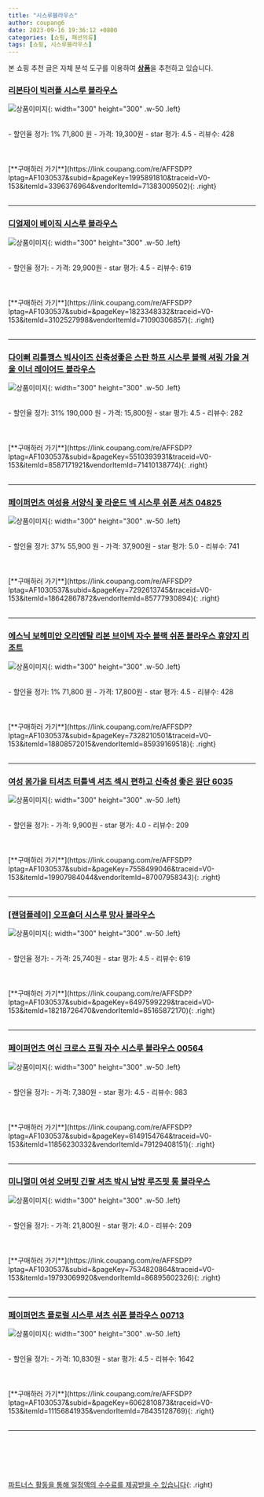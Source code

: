 ```yaml
---
title: "시스루블라우스"
author: coupang6
date: 2023-09-16 19:36:12 +0800
categories: [쇼핑, 패션의류]
tags: [쇼핑, 시스루블라우스]
---
```


본 쇼핑 추천 글은 자체 분석 도구를 이용하여 [**상품**](https://link.coupang.com/a/bao1ui)을 추천하고 있습니다.

### [리본타이 빅러플 시스루 블라우스](https://link.coupang.com/re/AFFSDP?lptag=AF1030537&subid=&pageKey=1995891810&traceid=V0-153&itemId=3396376964&vendorItemId=71383009502)

![상품이미지](https://thumbnail10.coupangcdn.com/thumbnails/remote/230x230ex/image/vendor_inventory/31d1/d4213b68fcf0312f5c391619af8aab28a4a579e6fa9f3eac3bb812f8e0a0.PNG){: width="300" height="300" .w-50 .left}


<br>
- 할인율 정가: 1%  71,800   원
- 가격: 19,300원
- star 평가: 4.5
- 리뷰수: 428
<br>
<br>
<br>
<br>
[**구매하러 가기**](https://link.coupang.com/re/AFFSDP?lptag=AF1030537&subid=&pageKey=1995891810&traceid=V0-153&itemId=3396376964&vendorItemId=71383009502){: .right}
<br>
<br>

---

### [디얼제이 베이직 시스루 블라우스](https://link.coupang.com/re/AFFSDP?lptag=AF1030537&subid=&pageKey=1823348332&traceid=V0-153&itemId=3102527998&vendorItemId=71090306857)

![상품이미지](https://thumbnail10.coupangcdn.com/thumbnails/remote/230x230ex/image/vendor_inventory/4939/4cb4d80d0320a206f8989e2aebe44cb2544d09a2ea42eb7c3f26ddc52aa1.jpg){: width="300" height="300" .w-50 .left}


<br>
- 할인율 정가: 
- 가격: 29,900원
- star 평가: 4.5
- 리뷰수: 619
<br>
<br>
<br>
<br>
[**구매하러 가기**](https://link.coupang.com/re/AFFSDP?lptag=AF1030537&subid=&pageKey=1823348332&traceid=V0-153&itemId=3102527998&vendorItemId=71090306857){: .right}
<br>
<br>

---

### [다이뻐 리틀깽스 빅사이즈 신축성좋은 스판 하프 시스루 블랙 셔링 가을 겨울 이너 레이어드 블라우스](https://link.coupang.com/re/AFFSDP?lptag=AF1030537&subid=&pageKey=5510393931&traceid=V0-153&itemId=8587171921&vendorItemId=71410138774)

![상품이미지](https://thumbnail9.coupangcdn.com/thumbnails/remote/230x230ex/image/vendor_inventory/05a8/c80e7a0f33fc2b732b61e22777c5166dce0ccd2d7d540f7bfa66cd253741.jpg){: width="300" height="300" .w-50 .left}


<br>
- 할인율 정가: 31%  190,000   원
- 가격: 15,800원
- star 평가: 4.5
- 리뷰수: 282
<br>
<br>
<br>
<br>
[**구매하러 가기**](https://link.coupang.com/re/AFFSDP?lptag=AF1030537&subid=&pageKey=5510393931&traceid=V0-153&itemId=8587171921&vendorItemId=71410138774){: .right}
<br>
<br>

---

### [페이퍼먼츠 여성용 서양식 꽃 라운드 넥 시스루 쉬폰 셔츠 04825](https://link.coupang.com/re/AFFSDP?lptag=AF1030537&subid=&pageKey=7292613745&traceid=V0-153&itemId=18642867872&vendorItemId=85777930894)

![상품이미지](https://thumbnail8.coupangcdn.com/thumbnails/remote/230x230ex/image/retail/images/2023/04/25/14/5/97bba26a-c983-410e-ac78-bbd70bb72437.jpg){: width="300" height="300" .w-50 .left}


<br>
- 할인율 정가: 37%  55,900   원
- 가격: 37,900원
- star 평가: 5.0
- 리뷰수: 741
<br>
<br>
<br>
<br>
[**구매하러 가기**](https://link.coupang.com/re/AFFSDP?lptag=AF1030537&subid=&pageKey=7292613745&traceid=V0-153&itemId=18642867872&vendorItemId=85777930894){: .right}
<br>
<br>

---

### [에스닉 보헤미안 오리엔탈 리본 브이넥 자수 블랙 쉬폰 블라우스 휴양지 리조트](https://link.coupang.com/re/AFFSDP?lptag=AF1030537&subid=&pageKey=7328210501&traceid=V0-153&itemId=18808572015&vendorItemId=85939169518)

![상품이미지](https://thumbnail10.coupangcdn.com/thumbnails/remote/230x230ex/image/vendor_inventory/41d3/82eaed79c81c9bc9167e8dc3e92fc899d5e6ce2531e4ed731ccdab23e5c3.jpg){: width="300" height="300" .w-50 .left}


<br>
- 할인율 정가: 1%  71,800   원
- 가격: 17,800원
- star 평가: 4.5
- 리뷰수: 428
<br>
<br>
<br>
<br>
[**구매하러 가기**](https://link.coupang.com/re/AFFSDP?lptag=AF1030537&subid=&pageKey=7328210501&traceid=V0-153&itemId=18808572015&vendorItemId=85939169518){: .right}
<br>
<br>

---

### [여성 봄가을 티셔츠 터틀넥 셔츠 섹시 편하고 신축성 좋은 원단 6035](https://link.coupang.com/re/AFFSDP?lptag=AF1030537&subid=&pageKey=7558499046&traceid=V0-153&itemId=19907984044&vendorItemId=87007958343)

![상품이미지](https://thumbnail6.coupangcdn.com/thumbnails/remote/230x230ex/image/vendor_inventory/ce97/3f05ee9343f24b9e5a6ffad9433734cbcb35c58a20912aa97bf4e16993f4.jpg){: width="300" height="300" .w-50 .left}


<br>
- 할인율 정가: 
- 가격: 9,900원
- star 평가: 4.0
- 리뷰수: 209
<br>
<br>
<br>
<br>
[**구매하러 가기**](https://link.coupang.com/re/AFFSDP?lptag=AF1030537&subid=&pageKey=7558499046&traceid=V0-153&itemId=19907984044&vendorItemId=87007958343){: .right}
<br>
<br>

---

### [[랜덤플레이] 오프숄더 시스루 망사 블라우스](https://link.coupang.com/re/AFFSDP?lptag=AF1030537&subid=&pageKey=6497599229&traceid=V0-153&itemId=18218726470&vendorItemId=85165872170)

![상품이미지](https://thumbnail10.coupangcdn.com/thumbnails/remote/230x230ex/image/vendor_inventory/4ef0/833ce9fc803c89a47373bc6cf39bb585607cd1dddab70a64025bc5dd9f44.jpg){: width="300" height="300" .w-50 .left}


<br>
- 할인율 정가: 
- 가격: 25,740원
- star 평가: 4.5
- 리뷰수: 619
<br>
<br>
<br>
<br>
[**구매하러 가기**](https://link.coupang.com/re/AFFSDP?lptag=AF1030537&subid=&pageKey=6497599229&traceid=V0-153&itemId=18218726470&vendorItemId=85165872170){: .right}
<br>
<br>

---

### [페이퍼먼츠 여신 크로스 프릴 자수 시스루 블라우스 00564](https://link.coupang.com/re/AFFSDP?lptag=AF1030537&subid=&pageKey=6149154764&traceid=V0-153&itemId=11856230332&vendorItemId=79129408151)

![상품이미지](https://thumbnail10.coupangcdn.com/thumbnails/remote/230x230ex/image/retail/images/2021/10/28/18/2/33e726ea-3971-4938-b99a-960c308ccef9.jpg){: width="300" height="300" .w-50 .left}


<br>
- 할인율 정가: 
- 가격: 7,380원
- star 평가: 4.5
- 리뷰수: 983
<br>
<br>
<br>
<br>
[**구매하러 가기**](https://link.coupang.com/re/AFFSDP?lptag=AF1030537&subid=&pageKey=6149154764&traceid=V0-153&itemId=11856230332&vendorItemId=79129408151){: .right}
<br>
<br>

---

### [미니멀미 여성 오버핏 긴팔 셔츠 박시 남방 루즈핏 롱 블라우스](https://link.coupang.com/re/AFFSDP?lptag=AF1030537&subid=&pageKey=7534820864&traceid=V0-153&itemId=19793069920&vendorItemId=86895602326)

![상품이미지](https://thumbnail6.coupangcdn.com/thumbnails/remote/230x230ex/image/vendor_inventory/0e1e/50d8780ccb31a6fc2500d0e381153410415b10aa0fa34e0dc16c14f9f55f.jpg){: width="300" height="300" .w-50 .left}


<br>
- 할인율 정가: 
- 가격: 21,800원
- star 평가: 4.0
- 리뷰수: 209
<br>
<br>
<br>
<br>
[**구매하러 가기**](https://link.coupang.com/re/AFFSDP?lptag=AF1030537&subid=&pageKey=7534820864&traceid=V0-153&itemId=19793069920&vendorItemId=86895602326){: .right}
<br>
<br>

---

### [페이퍼먼츠 플로럴 시스루 셔츠 쉬폰 블라우스 00713](https://link.coupang.com/re/AFFSDP?lptag=AF1030537&subid=&pageKey=6062810873&traceid=V0-153&itemId=11156841935&vendorItemId=78435128769)

![상품이미지](https://thumbnail10.coupangcdn.com/thumbnails/remote/230x230ex/image/retail/images/2021/08/30/12/5/c176f96b-8c8a-4e16-a4eb-6f4f230d850d.jpg){: width="300" height="300" .w-50 .left}


<br>
- 할인율 정가: 
- 가격: 10,830원
- star 평가: 4.5
- 리뷰수: 1642
<br>
<br>
<br>
<br>
[**구매하러 가기**](https://link.coupang.com/re/AFFSDP?lptag=AF1030537&subid=&pageKey=6062810873&traceid=V0-153&itemId=11156841935&vendorItemId=78435128769){: .right}
<br>
<br>

---
<br><br><br><br><br> [파트너스 활동을 통해 일정액의 수수료를 제공받을 수 있습니다](https://link.coupang.com/a/bao1ui){: .right}